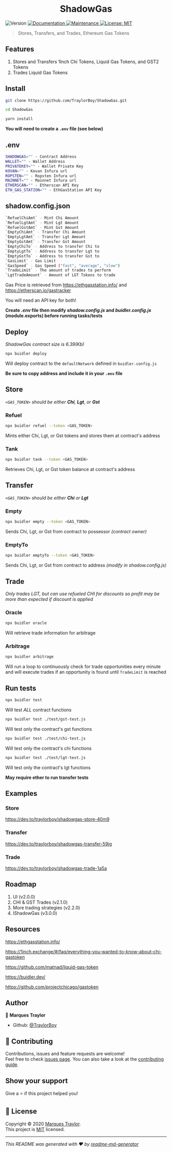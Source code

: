<h1 align="center">ShadowGas</h1>
<p>
  <img alt="Version" src="https://img.shields.io/badge/version-1.0.0-blue.svg?cacheSeconds=2592000" />
  <a href="https://github.com/TraylorBoy/ShadowGas#readme" target="_blank">
    <img alt="Documentation" src="https://img.shields.io/badge/documentation-yes-brightgreen.svg" />
  </a>
  <a href="https://github.com/TraylorBoy/ShadowGas/graphs/commit-activity" target="_blank">
    <img alt="Maintenance" src="https://img.shields.io/badge/Maintained%3F-yes-green.svg" />
  </a>
  <a href="https://github.com/TraylorBoy/ShadowGas/blob/master/LICENSE" target="_blank">
    <img alt="License: MIT" src="https://img.shields.io/github/license/TraylorBoy/ShadowGas" />
  </a>
</p>

> Stores, Transfers, and Trades, Ethereum Gas Tokens

## Features

1. Stores and Transfers 1Inch Chi Tokens, Liquid Gas Tokens, and GST2 Tokens
2. Trades Liquid Gas Tokens

## Install

```sh
git clone https://github.com/TraylorBoy/ShadowGas.git

cd ShadowGas

yarn install
```

**You will need to create a `.env` file (see below)**

## .env

```sh
SHADOWGAS="" - Contract Address
WALLET="" - Wallet Address
PRIVATEKEY="" - Wallet Private Key
KOVAN="" - Kovan Infura url
ROPSTEN="" - Ropsten Infura url
MAINNET="" - Mainnet Infura url
ETHERSCAN="" - Etherscan API Key
ETH_GAS_STATION="" - EthGasStation API Key
```

## shadow.config.json

```sh
`RefuelChiAmt` - Mint Chi Amount
`RefuelLgtAmt` - Mint Lgt Amount
`RefuelGstAmt` - Mint Gst Amount
`EmptyChiAmt` - Transfer Chi Amount
`EmptyLgtAmt` - Transfer Lgt Amount
`EmptyGstAmt` - Transfer Gst Amount
`EmptyChiTo` - Address to transfer Chi to
`EmptyLgtTo` - Address to transfer Lgt to
`EmptyGstTo` - Address to transfer Gst to
`GasLimit` - Gas Limit
`GasSpeed` - Gas Speed ("fast", "average", "slow") 
`TradeLimit` - The amount of trades to perform
`LgtTradeAmount` - Amount of LGT Tokens to trade
```

Gas Price is retrieved from https://ethgasstation.info/ and https://etherscan.io/gastracker

You will need an API key for both!

**Create *.env* file then modify *shadow.config.js* and *buidler.config.js* (module.exports) before running tasks/tests**

## Deploy

*ShadowGas contract size is 6.39(Kb)*

```sh
npx buidler deploy
```

Will deploy contract to the `defaultNetwork` defined in `buidler.config.js`

**Be sure to copy address and include it in your `.env` file**

## Store

*`<GAS_TOKEN>` should be either **Chi**, **Lgt**, or **Gst***

### Refuel

```sh
npx buidler refuel --token <GAS_TOKEN>
```

Mints either Chi, Lgt, or Gst tokens and stores them at contract's address

### Tank

```sh
npx buidler tank --token <GAS_TOKEN>
```

Retrieves Chi, Lgt, or Gst token balance at contract's address

## Transfer

*`<GAS_TOKEN>` should be either **Chi** or **Lgt***

### Empty

```sh
npx buidler empty --token <GAS_TOKEN>
```

Sends Chi, Lgt, or Gst from contract to possessor *(contract owner)*

### EmptyTo

```sh
npx buidler emptyTo --token <GAS_TOKEN>
```

Sends Chi, Lgt, or Gst from contract to address *(modify in shadow.config.js)*

## Trade

*Only trades LGT, but can use refueled CHI for discounts so profit may be more than expected if discount is applied*

### Oracle

```sh
npx buidler oracle
```

Will retrieve trade information for arbitrage

### Arbitrage

```sh
npx buidler arbitrage
```

Will run a loop to continuously check for trade opportunities every minute and will execute trades if an opportunity is found until `TradeLimit` is reached

## Run tests

```sh
npx buidler test
```

Will test *ALL* contract functions

```sh
npx buidler test ./test/gst-test.js
```

Will test only the contract's gst functions

```sh
npx buidler test ./test/chi-test.js
```

Will test only the contract's chi functions

```sh
npx buidler test ./test/lgt-test.js
```

Will test only the contract's lgt functions

**May require ether to run transfer tests**

## Examples

### Store
https://dev.to/traylorboy/shadowgas-store-40m9

### Transfer
https://dev.to/traylorboy/shadowgas-transfer-59jg

### Trade
https://dev.to/traylorboy/shadowgas-trade-1a5a

## Roadmap

1. UI (v2.0.0)
2. CHI & GST Trades (v2.1.0)
3. More trading strategies (v2.2.0)
4. IShadowGas (v3.0.0)

## Resources

https://ethgasstation.info/

https://1inch.exchange/#/faq/everything-you-wanted-to-know-about-chi-gastoken

https://github.com/matnad/liquid-gas-token

https://buidler.dev/

https://github.com/projectchicago/gastoken

## Author

👤 **Marques Traylor**

* Github: [@TraylorBoy](https://github.com/TraylorBoy)

## 🤝 Contributing

Contributions, issues and feature requests are welcome!<br />Feel free to check [issues page](https://github.com/TraylorBoy/ShadowGas/issues). You can also take a look at the [contributing guide](https://github.com/TraylorBoy/ShadowGas/blob/master/CONTRIBUTING.md).

## Show your support

Give a ⭐️ if this project helped you!

## 📝 License

Copyright © 2020 [Marques Traylor](https://github.com/TraylorBoy).<br />
This project is [MIT](https://github.com/TraylorBoy/ShadowGas/blob/master/LICENSE) licensed.

***
_This README was generated with ❤️ by [readme-md-generator](https://github.com/kefranabg/readme-md-generator)_

